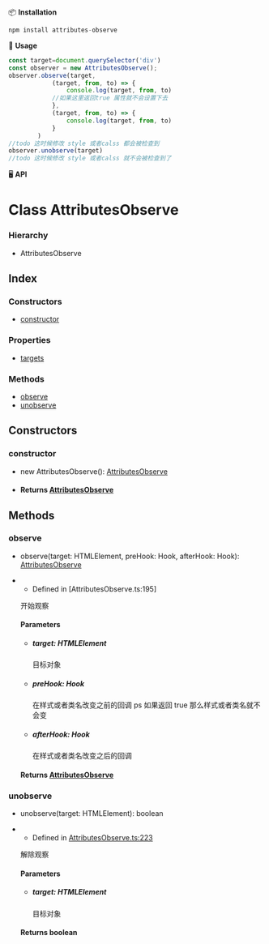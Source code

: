 📦 **Installation**
``` javascript
npm install attributes-observe
```
🔨 **Usage**
``` javascript
const target=document.querySelector('div')
const observer = new AttributesObserve();
observer.observe(target,
            (target, from, to) => {
                console.log(target, from, to)
            //如果这里返回true 属性就不会设置下去
            },
            (target, from, to) => {
                console.log(target, from, to)
            }
        )
//todo 这时候修改 style 或者calss 都会被检查到
observer.unobserve(target)
//todo 这时候修改 style 或者calss 就不会被检查到了
```
🖥 **API**
# Class AttributesObserve

### Hierarchy

- AttributesObserve

## Index

### Constructors

- [constructor](attributesobserve.html#constructor)

### Properties

- [targets](attributesobserve.html#targets)

### Methods

- [observe](attributesobserve.html#observe)
- [unobserve](attributesobserve.html#unobserve)

## Constructors

### constructor

- new AttributesObserve(): [AttributesObserve](attributesobserve.html)

- #### Returns [AttributesObserve](attributesobserve.html)

## Methods

### observe

- observe(target: HTMLElement, preHook: Hook, afterHook: Hook): [AttributesObserve](attributesobserve.html)

- - Defined in [AttributesObserve.ts:195]

  开始观察

  #### Parameters

  - ##### target: HTMLElement

    目标对象

  - ##### preHook: Hook

    在样式或者类名改变之前的回调 ps 如果返回 true 那么样式或者类名就不会变

  - ##### afterHook: Hook

    在样式或者类名改变之后的回调

  #### Returns [AttributesObserve](https://github.com/robertpanvip/attributes-observe/blob/cd9940a/src/AttributesObserve.ts#L223)

### unobserve

- unobserve(target: HTMLElement): boolean

- - Defined in [AttributesObserve.ts:223](https://github.com/robertpanvip/attributes-observe/blob/cd9940a/src/AttributesObserve.ts#L223)

  解除观察

  #### Parameters

  - ##### target: HTMLElement

    目标对象

  #### Returns boolean
